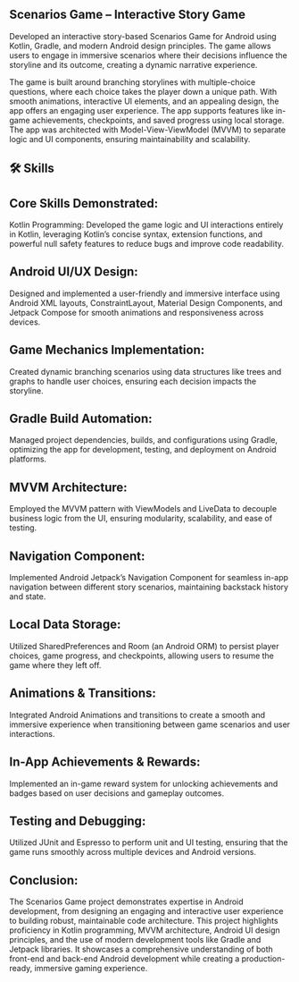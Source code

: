 ## Scenarios Game – Interactive Story Game 

Developed an interactive story-based Scenarios Game for Android using Kotlin, Gradle, and modern Android design principles. The game allows users to engage in immersive scenarios where their decisions influence the storyline and its outcome, creating a dynamic narrative experience.

The game is built around branching storylines with multiple-choice questions, where each choice takes the player down a unique path. With smooth animations, interactive UI elements, and an appealing design, the app offers an engaging user experience. The app supports features like in-game achievements, checkpoints, and saved progress using local storage. The app was architected with Model-View-ViewModel (MVVM) to separate logic and UI components, ensuring maintainability and scalability.



## 🛠 Skills

## Core Skills Demonstrated:
Kotlin Programming: Developed the game logic and UI interactions entirely in Kotlin, leveraging Kotlin’s concise syntax, extension functions, and powerful null safety features to reduce bugs and improve code readability.

## Android UI/UX Design: 

Designed and implemented a user-friendly and immersive interface using Android XML layouts, ConstraintLayout, Material Design Components, and Jetpack Compose for smooth animations and responsiveness across devices.

## Game Mechanics Implementation: 

Created dynamic branching scenarios using data structures like trees and graphs to handle user choices, ensuring each decision impacts the storyline.

## Gradle Build Automation:
 Managed project dependencies, builds, and configurations using Gradle, optimizing the app for development, testing, and deployment on Android platforms.

## MVVM Architecture: 
Employed the MVVM pattern with ViewModels and LiveData to decouple business logic from the UI, ensuring modularity, scalability, and ease of testing.

## Navigation Component:
Implemented Android Jetpack’s Navigation Component for seamless in-app navigation between different story scenarios, maintaining backstack history and state.

## Local Data Storage:
 Utilized SharedPreferences and Room (an Android ORM) to persist player choices, game progress, and checkpoints, allowing users to resume the game where they left off.

## Animations & Transitions:
 Integrated Android Animations and transitions to create a smooth and immersive experience when transitioning between game scenarios and user interactions.

## In-App Achievements & Rewards:
 Implemented an in-game reward system for unlocking achievements and badges based on user decisions and gameplay outcomes.

## Testing and Debugging: 
Utilized JUnit and Espresso to perform unit and UI testing, ensuring that the game runs smoothly across multiple devices and Android versions.

## Conclusion:
The Scenarios Game project demonstrates expertise in Android development, from designing an engaging and interactive user experience to building robust, maintainable code architecture. This project highlights proficiency in Kotlin programming, MVVM architecture, Android UI design principles, and the use of modern development tools like Gradle and Jetpack libraries. It showcases a comprehensive understanding of both front-end and back-end Android development while creating a production-ready, immersive gaming experience.
